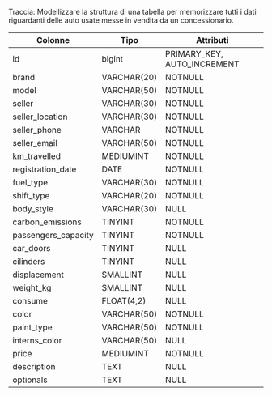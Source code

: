 Traccia:
Modellizzare la struttura di una tabella per memorizzare tutti i dati riguardanti delle auto usate messe in vendita da un concessionario.

Colonne|Tipo|Attributi
--|--|--
id|bigint|PRIMARY_KEY, AUTO_INCREMENT
brand| VARCHAR(20)| NOTNULL
model| VARCHAR(50)| NOTNULL
seller| VARCHAR(30)| NOTNULL
seller_location| VARCHAR(30)|NOTNULL
seller_phone| VARCHAR| NOTNULL
seller_email| VARCHAR(50)| NOTNULL
km_travelled| MEDIUMINT | NOTNULL
registration_date| DATE| NOTNULL
fuel_type| VARCHAR(30)| NOTNULL
shift_type| VARCHAR(20) | NOTNULL
body_style| VARCHAR(30) | NULL
carbon_emissions| TINYINT| NOTNULL
passengers_capacity|TINYINT| NOTNULL
car_doors| TINYINT| NULL
cilinders| TINYINT| NULL
displacement| SMALLINT|NULL
weight_kg| SMALLINT| NULL
consume|FLOAT(4,2)|NULL
color|VARCHAR(50)|NOTNULL
paint_type|VARCHAR(50)|NOTNULL
interns_color|VARCHAR(50)|NULL
price|MEDIUMINT|NOTNULL
description|TEXT|NULL
optionals|TEXT|NULL


